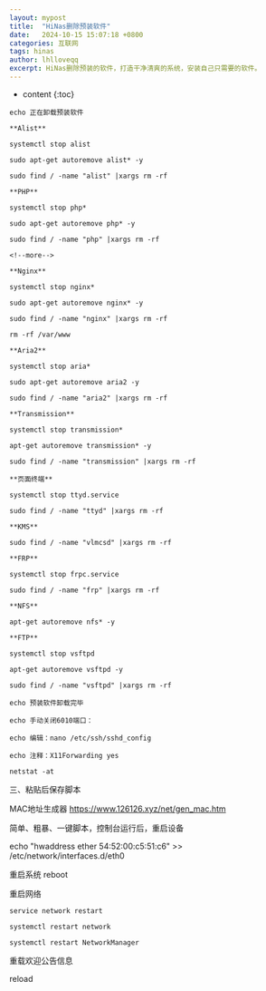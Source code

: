 ```yaml
---
layout: mypost
title:  "HiNas删除预装软件"
date:   2024-10-15 15:07:18 +0800
categories: 互联网
tags: hinas
author: lhlloveqq
excerpt: HiNas删除预装的软件，打造干净清爽的系统，安装自己只需要的软件。
---
```


* content
{:toc}

```
echo 正在卸载预装软件

**Alist**

systemctl stop alist

sudo apt-get autoremove alist* -y

sudo find / -name "alist" |xargs rm -rf

**PHP**

systemctl stop php*

sudo apt-get autoremove php* -y

sudo find / -name "php" |xargs rm -rf

<!--more-->

**Nginx**

systemctl stop nginx*

sudo apt-get autoremove nginx* -y

sudo find / -name "nginx" |xargs rm -rf

rm -rf /var/www

**Aria2**

systemctl stop aria*

sudo apt-get autoremove aria2 -y

sudo find / -name "aria2" |xargs rm -rf

**Transmission**

systemctl stop transmission*

apt-get autoremove transmission* -y

sudo find / -name "transmission" |xargs rm -rf

**页面终端**

systemctl stop ttyd.service

sudo find / -name "ttyd" |xargs rm -rf

**KMS**

sudo find / -name "vlmcsd" |xargs rm -rf

**FRP**

systemctl stop frpc.service

sudo find / -name "frp" |xargs rm -rf

**NFS**

apt-get autoremove nfs* -y

**FTP**

systemctl stop vsftpd

apt-get autoremove vsftpd -y

sudo find / -name "vsftpd" |xargs rm -rf

echo 预装软件卸载完毕

echo 手动关闭6010端口：

echo 编辑：nano /etc/ssh/sshd_config

echo 注释：X11Forwarding yes

netstat -at
```

三、粘贴后保存脚本

MAC地址生成器 https://www.126126.xyz/net/gen_mac.htm

简单、粗暴、一键脚本，控制台运行后，重启设备

echo "hwaddress ether 54:52:00:c5:51:c6" >> /etc/network/interfaces.d/eth0

重启系统 reboot

重启网络

```
service network restart

systemctl restart network

systemctl restart NetworkManager
```

重载欢迎公告信息

reload